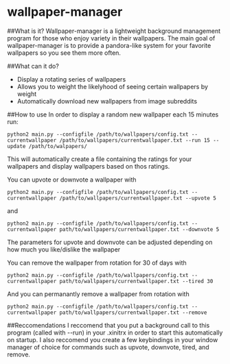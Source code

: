 # wallpaper-manager
##What is it?
Wallpaper-manager is a lightweight background management program for those who enjoy variety in their wallpapers. The main goal of wallpaper-manager is to provide a pandora-like system for your favorite wallpapers so you see them more often. 

##What can it do?
* Display a rotating series of wallpapers
* Allows you to weight the likelyhood of seeing certain wallpapers by weight
* Automatically download new wallpapers from image subreddits

##How to use
In order to display a random new wallpaper each 15 minutes run:
```
python2 main.py --configfile /path/to/wallpapers/config.txt --currentwallpaper /path/to/wallpapers/currentwallpaper.txt --run 15 --update /path/to/walpapers/
```
This will automatically create a file containing the ratings for your wallpapers and display wallpapers based on thos ratings.

You can upvote or downvote a wallpaper with
```
python2 main.py --configfile /path/to/wallpapers/config.txt --currentwallpaper /path/to/wallpapers/currentwallpaper.txt --upvote 5
```
and
```
python2 main.py --configfile /path/to/wallpapers/config.txt --currentwallpaper path/to/wallpapers/currentwallpaper.txt --downvote 5
```
The parameters for upvote and downvote can be adjusted depending on how much you like/dislike the wallpaper

You can remove the wallpaper from rotation for 30 of days with
```
python2 main.py --configfile /path/to/wallpapers/config.txt --currentwallpaper path/to/wallpapers/currentwallpaper.txt --tired 30
```
And you can permanantly remove a wallpaper from rotation with
```
python2 main.py --configfile /path/to/wallpapers/config.txt --currentwallpaper path/to/wallpapers/currentwallpaper.txt --remove
```

##Reccomendations
I reccomend that you put a background call to this program (called with --run) in your .xinitrx in order to start this automatically on startup. I also reccomend you create a few keybindings in your window manager of choice for commands such as upvote, downvote, tired, and remove.
